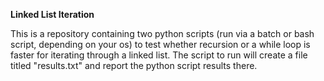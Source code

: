 **Linked List Iteration**

This is a repository containing two python scripts (run via a batch or bash script, depending on your os) to test whether recursion or a while loop is faster for iterating through a linked list.
The script to run will create a file titled "results.txt" and report the python script results there.

